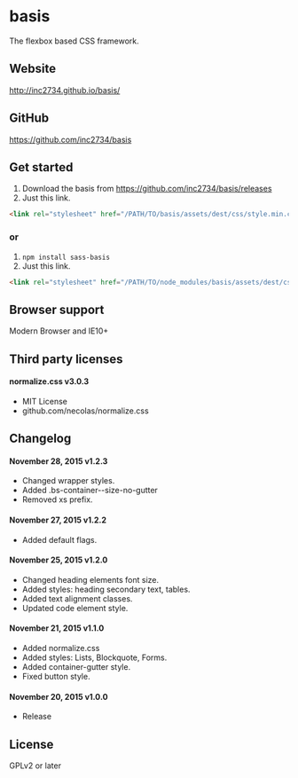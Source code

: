 # basis
The flexbox based CSS framework.

## Website

http://inc2734.github.io/basis/

## GitHub

https://github.com/inc2734/basis

## Get started

1. Download the basis from https://github.com/inc2734/basis/releases
2. Just this link.
```html
<link rel="stylesheet" href="/PATH/TO/basis/assets/dest/css/style.min.css" />
```

### or

1. ```npm install sass-basis```
2. Just this link.
```html
<link rel="stylesheet" href="/PATH/TO/node_modules/basis/assets/dest/css/style.min.css" />
```

## Browser support
Modern Browser and IE10+

## Third party licenses

#### normalize.css v3.0.3
* MIT License
* github.com/necolas/normalize.css

## Changelog

#### November 28, 2015 v1.2.3
* Changed wrapper styles.
* Added .bs-container--size-no-gutter
* Removed xs prefix.

#### November 27, 2015 v1.2.2
* Added default flags.

#### November 25, 2015 v1.2.0
* Changed heading elements font size.
* Added styles: heading secondary text, tables.
* Added text alignment classes.
* Updated code element style.

#### November 21, 2015 v1.1.0
* Added normalize.css
* Added styles: Lists, Blockquote, Forms.
* Added container-gutter style.
* Fixed button style.

#### November 20, 2015 v1.0.0
* Release

## License

GPLv2 or later
